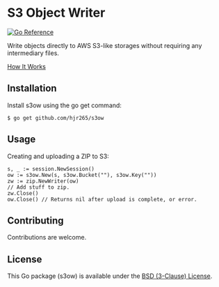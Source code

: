 # S3 Object Writer

[![Go Reference](https://pkg.go.dev/badge/github.com/hjr265/s3ow.svg)](https://pkg.go.dev/github.com/hjr265/s3ow)

Write objects directly to AWS S3-like storages without requiring any intermediary files. 

[How It Works](https://hjr265.me/blog/stream-uploading-files-s3-object-writer/)

## Installation

Install s3ow using the go get command:

```
$ go get github.com/hjr265/s3ow
```

## Usage

Creating and uploading a ZIP to S3:

```golang
s, _ := session.NewSession()
ow := s3ow.New(s, s3ow.Bucket(""), s3ow.Key(""))
zw := zip.NewWriter(ow)
// Add stuff to zip.
zw.Close()
ow.Close() // Returns nil after upload is complete, or error.
```

## Contributing

Contributions are welcome.

## License

This Go package (s3ow) is available under the [BSD (3-Clause) License](https://opensource.org/licenses/BSD-3-Clause).
